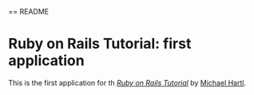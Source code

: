 == README

# Ruby on Rails Tutorial: first application

This is the first application for th [*Ruby on Rails Tutorial*](http://railstutorial.org/) by [Michael Hartl](http://michaelhartl.com/).
